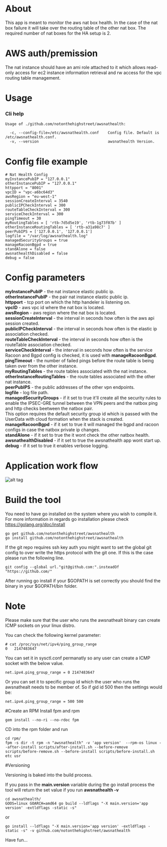 # About
This app is meant to monitor the aws nat box health.In the case of the nat box failure it will take over the routing table of the other nat box. The required number of nat boxes for the HA setup is 2.

# AWS auth/premission
The nat instance should have an ami role attached to it which allows read-only access for ec2 instance information retrieval and rw access for the vpc routing table management.

# Usage
### Cli help
```
Usage of ./github.com/notonthehighstreet/awsnathealth:

  -c, --config-file=/etc/awsnathealth.conf    Config file. Default is /etc/awsnathealth.conf.
  -v, --version                               awsnathealth Version.
```

# Config file example
```
# Nat Health Config
myInstancePubIP = "127.0.0.1"
otherInstancePubIP = "127.0.0.1"
httpport = "8001"
vpcID = "vpc-a6bc64d3"
awsRegion = "eu-west-1"
sessionCreateInterval = 3540
publicIPCheckInterval = 300
routeTableCheckInterval = 300
serviceCheckInterval = 300
pingTimeout = 30
myRoutingTables = [ 'rtb-7d5d5e19', 'rtb-1g73f07b' ]
otherInstanceRoutingTables = [ 'rtb-a31a98c7' ]
peerPubIPS = ['127.0.0.1', '127.0.0.1']
logfile = "/var/log/awsnathealth.log"
managedSecurityGroups = true
manageRacoonBgpd = true
standAlone = false
awsnathealthDisabled = false
debug = false
```

# Config parameters
**myInstancePubIP** - the nat instance elastic public ip.<br/>
**otherInstancePubIP** - the pair nat instance elastic public ip.<br/>
**httpport** - tcp port on which the http handeler is listening on. <br/>
**vpcID** - aws vpc id where the nat box is located.<br/>
**awsRegion** - aws region where the nat box is located.<br/>
**sessionCreateInterval** - the interval in seconds how often is the aws api session created.<br/>
**publicIPCheckInterval** - the interval in seconds how often is the elastic ip association checked.<br/>
**routeTableCheckInterval** - the interval in seconds how often is the routeTable association checked.<br/>
**serviceCheckInterval** - the interval in seconds how often is the service Racoon and Bgpd config is checked, it is used with **manageRacoonBgpd**.<br/>
**pingTimeout** - the number of failed pings before the route table is being taken over from the other instance.<br/>
**myRoutingTables** - the route tables associated with the nat instance.<br/>
**otherInstanceRoutingTables** - the route tables associated with the other nat instance.<br/>
**peerPubIPS** - the public addresses of the other vpn endpoints.<br/>
**logfile** - log file path.<br/>
**managedSecurityGroups** - if it set to true it'll create all the security rules to enable the IPSEC-GRE tunnel between the VPN peers and the natbox ping and http checks beetween the natbox pair.<br/>
This option requires the default security group id which is passed with the UserData with cloud formation when the stack is created.<br/>
**manageRacoonBgpd** - if it set to true it will managed the bgpd and racoon configs in case the natbox private ip changes.<br/>
**standAlone** - if it set to true the it wont check the other natbox health.<br/>
**awsnathealthDisabled** - if it set to true the awsnathealth app wont start up.<br/>
**debug** - if it set to true it enables verbose logging.


# Application work flow
![alt tag](workflow.png)


# Build the tool
You need to have go installed on the system where you wish to compile it.
For more information in regards go installation please check https://golang.org/doc/install

```
go get github.com/notonthehighstreet/awsnathealth
go install github.com/notonthehighstreet/awsnathealth

```

If the git repo requires ssh key auth you might want to set the global git config to over write the https protocol with the git one. If this is the case please run the following line.

```
git config --global url."git@github.com:".insteadOf "https://github.com/"
```

After running go install if your $GOPATH is set correctly you should find the binary in your $GOPATH/bin folder.

# Note

Please make sure that the user who runs the awsnathealt binary can create ICMP sockets on your linux distro.

You can check the following kernel parameter:

```
# cat /proc/sys/net/ipv4/ping_group_range
0	2147483647
```
You can set it in sysctl.conf permanatly so any user can create a ICMP socket with the below value.

```
net.ipv4.ping_group_range = 0 2147483647
```

Or you can set it to specific group id which the user who runs the awsnathealt needs to be member of. So if gid id 500 then the settings would be:

```
net.ipv4.ping_group_range = 500 500
```

#Create an RPM
Install fpm and rpm

```
gem install --no-ri --no-rdoc fpm
```
CD into the rpm folder and run

```
cd rpm/
fpm -s dir -t rpm -n "awsnathealth" -v 'app version'  --rpm-os linux --after-install scripts/after-install.sh --before-remove scripts/before-remove.sh --before-install scripts/before-install.sh etc usr
```

#Versioning

Versioning is baked into the build process.

If you pass in the **main.version** variable during the go install process the tool will return the set value if you run **awsnathealth -v**

```
cd awsnathealth/
GOOS=linux GOARCH=amd64 go build --ldflags "-X main.version='app version' -extldflags -static -s"
```

or

```
go install --ldflags "-X main.version='app version' -extldflags -static -s" -v github.com/notonthehighstreet/awsnathealth
```

Have fun...
